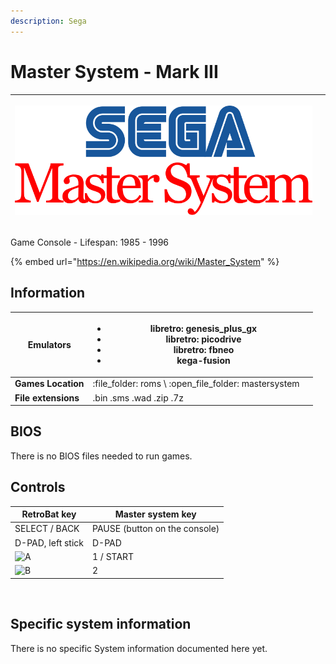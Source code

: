```yaml
---
description: Sega
---
```


# Master System - Mark III

| <p></p><p><img src="https://raw.githubusercontent.com/fabricecaruso/es-theme-carbon/5149a33eed46b2af638b06119397d4023b75131f/art/logos/mastersystem.svg" alt="" data-size="original"></p> | <p></p><p><img src="https://upload.wikimedia.org/wikipedia/commons/3/37/Sega_Mark_III_logo.svg" alt="" data-size="original"></p> |
| ----------------------------------------------------------------------------------------------------------------------------------------------------------------------------------------- | -------------------------------------------------------------------------------------------------------------------------------- |

Game Console - Lifespan: 1985 - 1996

{% embed url="https://en.wikipedia.org/wiki/Master_System" %}

## Information

| **Emulators**       | <ul><li>libretro: genesis_plus_gx</li><li>libretro: picodrive</li><li>libretro: fbneo</li><li>kega-fusion</li></ul> |   |
| ------------------- | ------------------------------------------------------------------------------------------------------------------- | - |
| **Games Location**  | :file\_folder: roms \ :open\_file\_folder: mastersystem                                                             |   |
| **File extensions** | .bin .sms .wad .zip .7z                                                                                             |   |

## BIOS

There is no BIOS files needed to run games.

## Controls

| RetroBat key                                              | Master system key             |
| --------------------------------------------------------- | ----------------------------- |
| SELECT / BACK                                             | PAUSE (button on the console) |
| D-PAD, left stick                                         | D-PAD                         |
| ![A](<../../../../.gitbook/assets/image (1) (2) (1).png>) | 1 / START                     |
| ![B](<../../../../.gitbook/assets/image (4) (1).png>)     | 2                             |

<figure><img src="https://i.imgur.com/IY6vs5g.png" alt=""><figcaption></figcaption></figure>

## Specific system information

There is no specific System information documented here yet.
